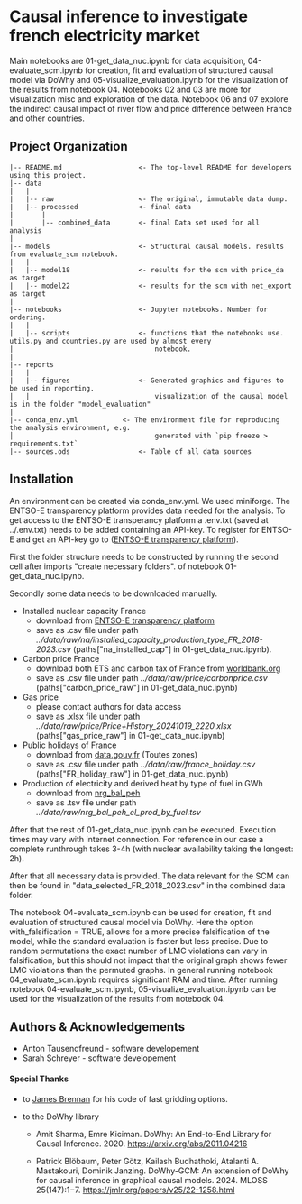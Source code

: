 Causal inference to investigate french electricity market
==============================


Main notebooks are 01-get_data_nuc.ipynb for data acquisition, 
04-evaluate_scm.ipynb for creation, fit and evaluation of structured causal model via DoWhy 
and 05-visualize_evaluation.ipynb for the visualization of the results from notebook 04. 
Notebooks 02 and 03 are more for visualization misc and exploration of the data. Notebook 06 and 07 explore the indirect causal impact of river flow and price difference between France and other countries.

Project Organization
------------

    |-- README.md                   <- The top-level README for developers using this project.
    |-- data
    |   |
    |   |-- raw                     <- The original, immutable data dump.
    |   |-- processed               <- final data
    |       |
    |       |-- combined_data       <- final Data set used for all analysis 
    |
    |-- models                      <- Structural causal models. results from evaluate_scm notebook.
    |   |
    |   |-- model18                 <- results for the scm with price_da as target
    |   |-- model22                 <- results for the scm with net_export as target
    |   
    |-- notebooks                   <- Jupyter notebooks. Number for ordering. 
    |   |
    |   |-- scripts                 <- functions that the notebooks use. utils.py and countries.py are used by almost every 
    |                                   notebook.
    |
    |-- reports  
    |   |
    |   |-- figures                 <- Generated graphics and figures to be used in reporting. 
    |   |                               visualization of the causal model is in the folder "model_evaluation"  
    |
    |-- conda_env.yml           <- The environment file for reproducing the analysis environment, e.g.
    │                                   generated with `pip freeze > requirements.txt` 
    |-- sources.ods                 <- Table of all data sources  

Installation
------------

An environment can be created via conda_env.yml. We used miniforge.
The ENTSO-E transparency platform provides data needed for the analysis.
To get access to the ENTSO-E transperancy platform a .env.txt (saved at ../.env.txt) needs to be added containing an API-key.
To register for ENTSO-E and get an API-key go to ([ENTSO-E transparency platform](https://www.entsoe.eu/data/transparency-platform/)).

First the folder structure needs to be constructed by running the second cell after imports "create necessary folders".
of notebook 01-get_data_nuc.ipynb.

Secondly some data needs to be downloaded manually.


- Installed nuclear capacity France
    - download from  [ENTSO-E transparency platform](https://transparency.entsoe.eu/generation/r2/installedGenerationCapacityAggregation/show?name=&defaultValue=false&viewType=TABLE&areaType=BZN&atch=false&dateTime.dateTime=01.01.2015+00:00|UTC|YEAR&dateTime.endDateTime=01.01.2025+00:00|UTC|YEAR&area.values=CTY|10YFR-RTE------C!BZN|10YFR-RTE------C&productionType.values=B01&productionType.values=B25&productionType.values=B02&productionType.values=B03&productionType.values=B04&productionType.values=B05&productionType.values=B06&productionType.values=B07&productionType.values=B08&productionType.values=B09&productionType.values=B10&productionType.values=B11&productionType.values=B12&productionType.values=B13&productionType.values=B14&productionType.values=B20&productionType.values=B15&productionType.values=B16&productionType.values=B17&productionType.values=B18&productionType.values=B19#)
    - save as .csv file under path *../data/raw/na/installed_capacity_production_type_FR_2018-2023.csv* (paths["na_installed_cap"] in 01-get_data_nuc.ipynb).
- Carbon price France
    - download both ETS and carbon tax of France from [worldbank.org](https://carbonpricingdashboard.worldbank.org/compliance/price)
    - save as .csv file under path *../data/raw/price/carbonprice.csv* (paths["carbon_price_raw"] in 01-get_data_nuc.ipynb)
- Gas price
    - please contact authors for data access
    - save as .xlsx file under path *../data/raw/price/Price+History_20241019_2220.xlsx* (paths["gas_price_raw"] in 01-get_data_nuc.ipynb)
- Public holidays of France
    - download from [data.gouv.fr](https://www.data.gouv.fr/en/datasets/jours-feries-en-france/) (Toutes zones)
    - save as .csv file under path *../data/raw/france_holiday.csv* (paths["FR_holiday_raw"] in 01-get_data_nuc.ipynb)
- Production of electricity and derived heat by type of fuel in GWh
    - download from [nrg_bal_peh](https://ec.europa.eu/eurostat/databrowser/explore/all/envir?lang=en&subtheme=nrg.nrg_quant.nrg_quanta&display=list&sort=category)
    - save as .tsv file under path *../data/raw/nrg_bal_peh_el_prod_by_fuel.tsv*
    
After that the rest of 01-get_data_nuc.ipynb can be executed. Execution times may vary with internet connection.
For reference in our case a complete runthrough takes 3-4h (with nuclear availability taking the longest: 2h).

After that all necessary data is provided. The data relevant for the SCM can then be found in "data_selected_FR_2018_2023.csv" in the combined data folder. 

The notebook 04-evaluate_scm.ipynb can be used for creation, fit and evaluation of structured causal model via DoWhy. 
Here the option with_falsification = TRUE, allows for a more precise falsification of the model, while the standard evaluation 
is faster but less precise. Due to random permutations the exact number of LMC violations can vary in falsification, but this should not impact  that the original graph shows fewer LMC violations than the permuted graphs. In general running notebook 04_evaluate_scm.ipynb requires significant RAM and time.
After running notebook 04-evaluate_scm.ipynb, 05-visualize_evaluation.ipynb can be used for the visualization of the results from notebook 04.

Authors & Acknowledgements
-------------------
- Anton Tausendfreund - software developement
- Sarah Schreyer - software developement

#### Special Thanks
- to [James Brennan](https://james-brennan.github.io/posts/fast_gridding_geopandas/) for his code of fast gridding options. 

- to the DoWhy library 
    - Amit Sharma, Emre Kiciman. DoWhy: An End-to-End Library for Causal Inference. 2020. https://arxiv.org/abs/2011.04216

    - Patrick Blöbaum, Peter Götz, Kailash Budhathoki, Atalanti A. Mastakouri, Dominik Janzing. DoWhy-GCM: An extension of DoWhy for causal inference in graphical causal models. 2024. MLOSS 25(147):1−7. https://jmlr.org/papers/v25/22-1258.html


